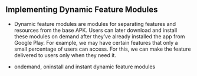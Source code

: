 ## Implementing Dynamic Feature Modules
- Dynamic feature modules are modules for separating features and resources from the base APK. Users can later download and install these modules on demand after they’ve already installed the app from Google Play. For example, we may have certain features that only a small percentage of users can access. For this, we can make the feature delivered to users only when they need it.

- ondemand, oninstall and instant dynamic feature modules
